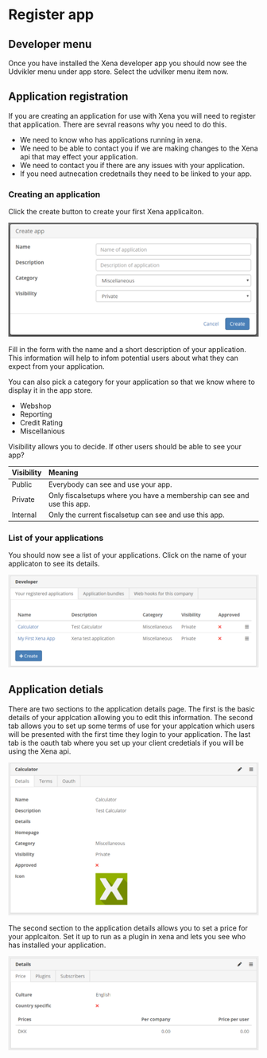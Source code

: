 # Register app

## Developer menu

Once you have installed the Xena developer app you should now see the Udvikler menu under app store. Select the udvilker menu item now.

## Application registration

If you are creating an application for use with Xena you will need to register that application. There are sevral reasons why you need to do this.

* We need to know who has applications running in xena. 
* We need to be able to contact you if we are making changes to the Xena api that may effect your application.
* We need to contact you if there are any issues with your application.
* If you need autnecation credetnails they need to be linked to your app.

### Creating an application

Click the create button to create your first Xena applicaiton.

![Creating application popup from Xena developer](../.gitbook/assets/createapp.PNG)

Fill in the form with the name and a short description of your application. This information will help to infom potential users about what they can expect from your application.

You can also pick a category for your application so that we know where to display it in the app store.

* Webshop
* Reporting
* Credit Rating
* Miscellanious

Visibility allows you to decide. If other users should be able to see your app?

| Visibility | Meaning |
| :--- | :--- |
| Public | Everybody can see and use your app. |
| Private | Only fiscalsetups where you have a membership can see and use this app. |
| Internal | Only the current fiscalsetup can see and use this app. |

### List of your applications

You should now see a list of your applications. Click on the name of your applicaton to see its details.

![Creating application popup from Xena developer](../.gitbook/assets/createdapplicationlist.PNG)

## Application detials

There are two sections to the application details page. The first is the basic details of your applcation allowing you to edit this information. The second tab allows you to set up some terms of use for your applcation which users will be presented with the first time they login to your application. The last tab is the oauth tab where you set up your client credetials if you will be using the Xena api.

![Creating application popup from Xena developer](../.gitbook/assets/detail1.PNG)

The second section to the application details allows you to set a price for your applcaiton. Set it up to run as a plugin in xena and lets you see who has installed your application.

![Creating application popup from Xena developer](../.gitbook/assets/detail2.PNG)

